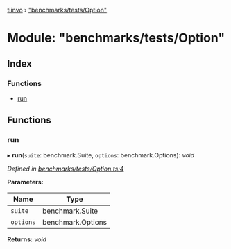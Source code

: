 [tiinvo](../README.md) › ["benchmarks/tests/Option"](_benchmarks_tests_option_.md)

# Module: "benchmarks/tests/Option"

## Index

### Functions

* [run](_benchmarks_tests_option_.md#run)

## Functions

###  run

▸ **run**(`suite`: benchmark.Suite, `options`: benchmark.Options): *void*

*Defined in [benchmarks/tests/Option.ts:4](https://github.com/OctoD/tiinvo/blob/6df333b/src/benchmarks/tests/Option.ts#L4)*

**Parameters:**

Name | Type |
------ | ------ |
`suite` | benchmark.Suite |
`options` | benchmark.Options |

**Returns:** *void*
